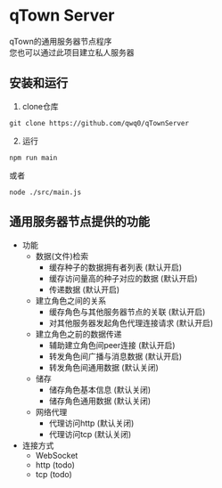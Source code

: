 # qTown Server
qTown的通用服务器节点程序   
您也可以通过此项目建立私人服务器   

## 安装和运行
1. clone仓库   
```
git clone https://github.com/qwq0/qTownServer
```
2. 运行   
```
npm run main
```
或者
```
node ./src/main.js
```

## 通用服务器节点提供的功能
+ 功能
    + 数据(文件)检索
        + 缓存种子的数据拥有者列表 (默认开启)
        + 缓存访问量高的种子对应的数据 (默认开启)
        + 传递数据 (默认开启)
    + 建立角色之间的关系
        + 缓存角色与其他服务器节点的关联 (默认开启)
        + 对其他服务器发起角色代理连接请求 (默认开启)
    + 建立角色之前的数据传递
        + 辅助建立角色间peer连接 (默认开启)
        + 转发角色间广播与消息数据 (默认开启)
        + 转发角色间通用数据 (默认关闭)
    + 储存
        + 储存角色基本信息 (默认关闭)
        + 储存角色通用数据 (默认关闭)
    + 网络代理
        + 代理访问http (默认关闭)
        + 代理访问tcp (默认关闭)
+ 连接方式
    + WebSocket
    + http (todo)
    + tcp (todo)

